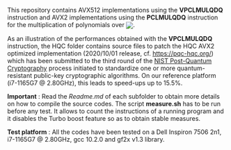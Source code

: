This repository contains AVX512 implementations using the **VPCLMULQDQ** instruction and AVX2 implementations using the **PCLMULQDQ** instruction for the multiplication of polynomials over <img src="https://render.githubusercontent.com/render/math?math=\mathbb F_{2}[X]/(X^n-1)" valign="middle">. 

As an illustration of the performances obtained with the **VPCLMULQDQ** instruction, the HQC folder contains source files to patch the HQC AVX2 optimized implementation (2020/10/01 release, cf. https://pqc-hqc.org/) which has been submitted to the third round of the [NIST Post-Quantum Cryptography](https://csrc.nist.gov/projects/post-quantum-cryptography "NIST Post-Quantum Cryptography") process initiated to standardize one or more quantum-resistant public-key cryptographic algorithms. On our reference platform (i7-1165G7 @ 2.80GHz), this leads to speed-ups up to 15.5%.

**Important** : 
Read the *Readme.md* of each subfolder to obtain more details on how to compile the source codes. The script **measure.sh** has to be run before any test. It allows to count the instructions of a running program and it disables the Turbo boost feature so as to obtain stable measures.

**Test platform** : All the codes have been tested on a Dell Inspiron 7506 2n1, i7-1165G7 @ 2.80GHz, gcc 10.2.0 and gf2x v1.3 library.


